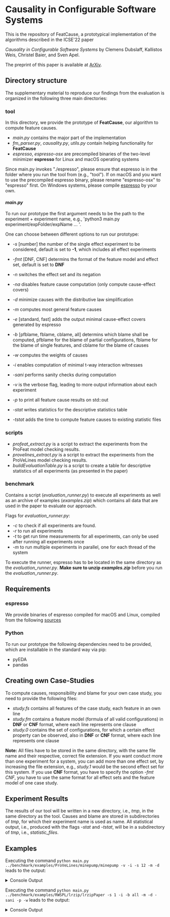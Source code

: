 # Causality in Configurable Software Systems

This is the repository of FeatCause, a prototypical implementation of the algorithms described in the ICSE'22 paper

*Causality in Configurable Software Systems* by Clemens Dubslaff, Kallistos Weis, Christel Baier, and Sven Apel.

The preprint of this paper is available at [ArXiv](https://arxiv.org/abs/2201.07280).

## Directory structure
The supplementary material to reproduce our findings from the evaluation is organized in the following three main directories:

### tool
In this directory, we provide the prototype of **FeatCause**, our algorithm to compute feature causes.

- _main.py_ contains the major part of the implementation
- *fm\_parser.py*, *causality.py*, *utils.py* contain helping functionality for **FeatCause**
- *espresso*, *espresso-osx* are precompiled binaries of the two-level minimizer **espresso** for Linux and macOS operating systems

Since main.py invokes "./espresso", please ensure that espresso is in the folder where you run the tool from (e.g., "tool"). If on macOS and you want to use the precompiled espresso binary, please rename "espresso-osx" to "espresso" first. On Windows systems, please compile [espresso](https://github.com/psksvp/espresso-ab-1.0) by your own.


#### _main.py_
To run our prototype the first argument needs to be the path to the experiment + experiment name, e.g., 'python3 main.py experiment/expFolder/expName ... '.

One can choose between different options to run our prototype:
 - _-s_ [number] the number of the single effect experiment to be considered, default is set to **-1**, which includes all effect experiments
 - _-fmt_ [DNF, CNF] determins the format of the feature model and effect set, default is set to **DNF**
 - _-n_ switches the effect set and its negation
 - _-na_ disables feature cause computation (only compute cause-effect covers)

 - _-d_ minimize causes with the distributive law simplification
 - _-m_ computes most general feature causes
 - _-e_ [standard, fast] adds the output minimal cause-effect covers generated by espresso
 - _-b_ [pfblame, fblame, cblame, all] determins which blame shall be computed, pfblame for the blame of partial configurations, fblame for the blame of single features, and cblame for the blame of causes
 - _-w_ computes the weights of causes
 - _-i_ enables computation of minimal t-way interaction witnesses

 - _-sani_ performs sanity checks during computation

 - _-v_ is the verbose flag, leading to more output information about each experiment
 - _-p_ to print all feature cause results on std::out
 - _-stat_ writes statistics for the descriptive statistics table
 - _-tstat_ adds the time to compute feature causes to existing statistic files


### scripts
 - *profeat\_extract.py* is a script to extract the experiments from the ProFeat model checking results.
 - *provelines\_extract.py* is a script to extract the experiments from the ProVeLines model checking results.
 - *buildEvaluationTable.py* is a script to create a table for descriptive statistics of all experiments (as presented in the paper)

### benchmark
Contains a script (_evaluation\_runner.py_) to execute all experiments as well as an archive of examples (_examples.zip_) which contains all data that are used in the paper to evaluate our approach.

Flags for *evaluation_runner.py*:
 - _-c_ to check if all experiments are found.
 - _-r_ to run all experiments
 - _-t_ to get run time measurements for all experiments, can only be used after running all experiments once
 - _-m_ to run multiple experiments in parallel, one for each thread of the system

To execute the runner, espresso has to be located in the same directory as the *evaluation_runner.py*.
**Make sure to unzip *examples.zip*** before you run the *evaluation_runner.py*.

## Requirements

### espresso
We provide binaries of espresso compiled for macOS and Linux, compiled from the following [sources](https://github.com/psksvp/espresso-ab-1.0)

### Python
To run our prototype the following dependencies need to be provided, which are installable in the standard way via pip:
 - pyEDA
 - pandas

## Creating own Case-Studies
To compute causes, responsibility and blame for your own case study, you need to provide the following files:
 - _study.fs_ contains all features of the case study, each feature in an own line
 - _study.fm_ contains a feature model (formula of all valid configurations) in **DNF** or **CNF** format, where each line represents one clause
 - _study.0_  contains the set of configurations, for which a certain effect property can be observed, also in **DNF** or **CNF** format, where each line represents one clause

**Note:** All files have to be stored in the same directory, with the same file name and their respective, correct file extension. If you want conduct more than one experiment for a system,
you can add more than one effect set, by increasing the file extension, e.g., _study.1_ would be the second effect set for this system.
If you use **CNF** format, you have to specify the option _-fmt CNF_, you have to use the same format for all effect sets and the feature model of one case study.

## Experiment Results
The results of our tool will be written in a new directory, i.e., _tmp_, in the same directory as the tool.
Causes and blame are stored in subdirectories of _tmp_, for which their experiment name is used as name.
All statistical output, i.e., produced with the flags _-stat_ and _-tstat_, will be in a subdirectory of _tmp_, i.e., *statistic_files*.


## Examples
Executing the command `python main.py ../benchmark/examples/ProVeLines/minepump/minepump -v -i -s 12 -m -d` leads to the output:
<details>
<summary>Console Output</summary>

```console
--- FeatCause ---
Feature model of examples/ProVeLines/minepump/minepump.fm: 128 configurations
	PID: 45334
	Number of Features: 11
--- Time to read feature model:     0.0235s
--- start iteration 12 ---
--- Time to build effect BDD:     0.0142s
28 effects
--- Time to build BDD for valid non-effects:     0.0014 seconds
100 valid non-effects
Compute causes via prime implicants...
O	Compute primes...
O       Time for BDD PLA export:     0.0055s                
O	Time for Espresso primes:     0.0083s
O Atomic feature causes computed (7)                                            
	And(High, Start, MethaneAlarm)
	And(High, Command, ~Stop, MethaneSensor, ~MethaneQuery)
	And(High, Start, Stop)
	And(High, Start, MethaneSensor, ~MethaneQuery)
	And(High, Low, Command, ~Stop)
	And(High, Low, Start)
	And(High, Command, ~Stop, MethaneAlarm)
X	DLS [34 -> 21]: And(High, Or(And(Command, ~Stop, Or(Low, MethaneAlarm, And(MethaneSensor, ~MethaneQuery))), And(Start, Or(Low, Stop, MethaneAlarm, And(MethaneSensor, ~MethaneQuery)))))
X Most general causes (3)
X	And(High, Low, Start)
X	And(High, Start, Stop)
X	And(High, Start, MethaneAlarm)
X	DLS [13 -> 7]: And(High, Start, Or(Low, Stop, MethaneAlarm))
--- Time for atomic and most general causes:     0.0461s
I 3-way interaction witnesses computed (3)
	And(High, Start, MethaneAlarm)
	And(High, Low, Start)
	And(High, Start, Stop)
------------- end iterations
Total time for computation:     0.0882s
```
</details>


Executing the command `python main.py ../benchmark/examples/RWSPL/lrzip/lrzipPaper -s 1 -i -b all -m -d -sani -p -w` leads to the output:
<details>
<summary>Console Output</summary>

```console
--- FeatCause ---
Feature model of examples/RWSPL/lrzip/lrzipPaper.fm: 432 configurations
	PID: 36880
	Number of Features: 20
--- Time to read feature model:     1.9924s
--- start iteration 1 ---
--- Time to build effect BDD:     0.4272s
120 effects
effect feats-univ: set(), univ-feats: set()
--- Time to build BDD for valid non-effects:     0.0044 seconds
312 valid non-effects
valid non-effects ... feats-univ: set() univ-feats: set()
sanity check: 120 valid effects
sanity check (b_ne & b_e is zero): True
Compute causes via prime implicants...
O	Compute primes...
O       Time for BDD PLA export:     0.0302s
O	Time for Espresso primes:     0.0166s
Compute partial blame of causes...
Compute weight of causes...
O Atomic feature causes computed (16)
	b: 0.0333 w: 2.0000 w*b: 0.0667 And(compressionLrzip, level8)
	b: 0.0667 w: 4.0000 w*b: 0.2667 And(compression, ~compressionBzip2, ~compressionGzip, ~compressionLzo, level8)
	b: 0.0333 w: 2.0000 w*b: 0.0667 And(compressionLrzip, level5)
	b: 0.0667 w: 4.0000 w*b: 0.2667 And(compression, ~compressionBzip2, ~compressionGzip, ~compressionLzo, level5)
	b: 0.3000 w: 24.0000 w*b: 7.2000 And(compression, ~compressionBzip2, ~compressionGzip, ~compressionLzo, ~compressionLrzip)
	b: 0.0333 w: 2.0000 w*b: 0.0667 And(compressionLrzip, level7)
	b: 0.0667 w: 4.0000 w*b: 0.2667 And(compression, ~compressionBzip2, ~compressionGzip, ~compressionLzo, level4)
	b: 0.0667 w: 4.0000 w*b: 0.2667 And(compression, ~compressionBzip2, ~compressionGzip, ~compressionLzo, level6)
	b: 0.0667 w: 4.0000 w*b: 0.2667 And(compression, ~compressionBzip2, ~compressionGzip, ~compressionLzo, level7)
	b: 0.0667 w: 4.0000 w*b: 0.2667 And(compression, ~compressionBzip2, ~compressionGzip, ~compressionLzo, level9)
	b: 0.3000 w: 24.0000 w*b: 7.2000 compressionZpaq
	b: 0.0333 w: 2.0000 w*b: 0.0667 And(compressionLrzip, level6)
	b: 0.2000 w: 12.0000 w*b: 2.4000 And(compressionLrzip, ~level1, ~level2, ~level3)
	b: 0.4000 w: 24.0000 w*b: 9.6000 And(compression, ~compressionBzip2, ~compressionGzip, ~compressionLzo, ~level1, ~level2, ~level3)
	b: 0.0333 w: 2.0000 w*b: 0.0667 And(compressionLrzip, level4)
	b: 0.0333 w: 2.0000 w*b: 0.0667 And(compressionLrzip, level9)
X	DLS [75 -> 32]: Or(compressionZpaq, And(compressionLrzip, Or(level4, level5, level6, level7, level8, level9, And(~level1, ~level2, ~level3))), And(compression, ~compressionBzip2, ~compressionGzip, ~compressionLzo, Or(~compressionLrzip, level4, level5, level6, level7, level8, level9, And(~level1, ~level2, ~level3))))
X Most general causes (2)
Compute partial blame of most general causes...
X       b: 0.3000 compressionZpaq | And(compression, ~compressionBzip2, ~compressionGzip, ~compressionLzo, ~compressionLrzip)
X	b: 0.4000 And(compression, ~compressionBzip2, ~compressionGzip, ~compressionLzo, ~level1, ~level2, ~level3)
X	DLS [16 -> 13]: Or(compressionZpaq, And(compression, ~compressionBzip2, ~compressionGzip, ~compressionLzo, Or(~compressionLrzip, And(~level1, ~level2, ~level3))))
sanity check (reduced expression semantically equivalent?): True
--- Time for atomic and most general causes:     0.9343s
I 1-way interaction witnesses computed (1)
	compressionZpaq
R Partial blame computations ...
R compressionBzip2,level1: 	 0.0000
R compressionBzip2,level2: 	 0.0000
R compressionBzip2,level3: 	 0.0000
R compressionBzip2,level4: 	 0.0000
R compressionBzip2,level5: 	 0.0000
R compressionBzip2,level6: 	 0.0000
R compressionBzip2,level7: 	 0.0000
R compressionBzip2,level8: 	 0.0000
R compressionBzip2,level9: 	 0.0000
R compressionGzip,level1: 	 0.0000
R compressionGzip,level2: 	 0.0000
R compressionGzip,level3: 	 0.0000
R compressionGzip,level4: 	 0.0000
R compressionGzip,level5: 	 0.0000
R compressionGzip,level6: 	 0.0000
R compressionGzip,level7: 	 0.0000
R compressionGzip,level8: 	 0.0000
R compressionGzip,level9: 	 0.0000
R compressionLzo,level1: 	 0.0000
R compressionLzo,level2: 	 0.0000
R compressionLzo,level3: 	 0.0000
R compressionLzo,level4: 	 0.0000
R compressionLzo,level5: 	 0.0000
R compressionLzo,level6: 	 0.0000
R compressionLzo,level7: 	 0.0000
R compressionLzo,level8: 	 0.0000
R compressionLzo,level9: 	 0.0000
R compressionZpaq,level1: 	 0.0000
R compressionZpaq,level2: 	 0.0000
R compressionZpaq,level3: 	 0.0000
R compressionZpaq,level4: 	 0.0000
R compressionZpaq,level5: 	 0.0000
R compressionZpaq,level6: 	 0.0000
R compressionZpaq,level7: 	 0.0000
R compressionZpaq,level8: 	 0.0000
R compressionZpaq,level9: 	 0.0000
R compressionLrzip,level1: 	 0.0000
R compressionLrzip,level2: 	 0.0000
R compressionLrzip,level3: 	 0.0000
R compressionLrzip,level4: 	 0.0333
R compressionLrzip,level5: 	 0.0333
R compressionLrzip,level6: 	 0.0333
R compressionLrzip,level7: 	 0.0333
R compressionLrzip,level8: 	 0.0333
R compressionLrzip,level9: 	 0.0333
R Blame computations for each feature
R       [0.0000,0.5000] compression
R       [0.5000,0.0000] compressionBzip2
R       [0.5000,0.0000] compressionGzip
R       [0.2000,0.2000] compressionLrzip
R       [0.5000,0.0000] compressionLzo
R       [0.0000,0.3000] compressionZpaq
R	[0.0000,0.0000] disableCompressibilityTesting
R	[0.0000,0.0000] encryption
R	[0.0000,0.0000] level
R       [0.3333,0.0000] level1
R       [0.3333,0.0000] level2
R       [0.3333,0.0000] level3
R       [0.0000,0.0500] level4
R       [0.0000,0.0500] level5
R       [0.0000,0.0500] level6
R       [0.0000,0.0500] level7
R       [0.0000,0.0500] level8
R       [0.0000,0.0500] level9
R	[0.0000,0.0000] root
R	[0.0000,0.0000] unlimitedWindowSize
--- Time for blame computation:     1.7120s
------------- end iterations
Total time for computation:     5.0778s
```
</details>



